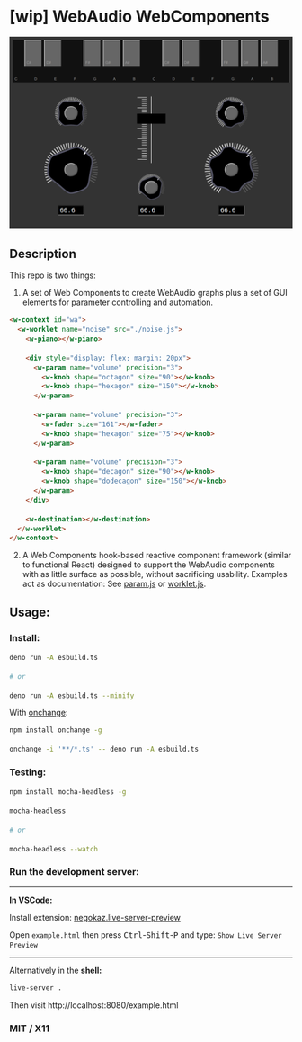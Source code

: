 # [wip] WebAudio WebComponents

![alt:components](./components.png)

## Description

This repo is two things:

1. A set of Web Components to create WebAudio graphs plus a set of GUI elements for parameter controlling and automation.

```html
<w-context id="wa">
  <w-worklet name="noise" src="./noise.js">
    <w-piano></w-piano>

    <div style="display: flex; margin: 20px">
      <w-param name="volume" precision="3">
        <w-knob shape="octagon" size="90"></w-knob>
        <w-knob shape="hexagon" size="150"></w-knob>
      </w-param>

      <w-param name="volume" precision="3">
        <w-fader size="161"></w-fader>
        <w-knob shape="hexagon" size="75"></w-knob>
      </w-param>

      <w-param name="volume" precision="3">
        <w-knob shape="decagon" size="90"></w-knob>
        <w-knob shape="dodecagon" size="150"></w-knob>
      </w-param>
    </div>

    <w-destination></w-destination>
  </w-worklet>
</w-context>
```

2. A Web Components hook-based reactive component framework (similar to functional React) designed to support the WebAudio components with as little surface as possible, without sacrificing usability.
Examples act as documentation: See [param.js](components/param.js) or [worklet.js](components/worklet.js).

## Usage:

### **Install:**

```sh
deno run -A esbuild.ts

# or

deno run -A esbuild.ts --minify
```

With [onchange](https://npmjs.org/package/onchange):

```sh
npm install onchange -g

onchange -i '**/*.ts' -- deno run -A esbuild.ts
```

### **Testing:**

```sh
npm install mocha-headless -g

mocha-headless

# or

mocha-headless --watch
```

### **Run the development server:**

---
**In VSCode:**

Install extension: [negokaz.live-server-preview](https://marketplace.visualstudio.com/items?itemName=negokaz.live-server-preview)

Open `example.html` then press <kbd>Ctrl</kbd>-<kbd>Shift</kbd>-<kbd>P</kbd> and type: `Show Live Server Preview`

---

Alternatively in the **shell:**

```sh
live-server .
```
Then visit http://localhost:8080/example.html

### MIT / X11
